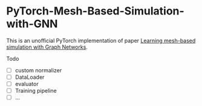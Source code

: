 # PyTorch-Mesh-Based-Simulation-with-GNN


This is an unofficial PyTorch implementation of paper [Learning mesh-based simulation with Graph Networks](https://sites.google.com/view/meshgraphnets).


Todo
- [ ] custom normalizer
- [ ] DataLoader
- [ ] evaluator 
- [ ] Training pipeline
- [ ] ...
